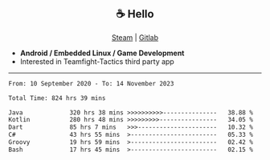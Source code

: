 <h2 align="center"> ☕ Hello </h2>

<p align="center">
  <a href="https://steamcommunity.com/id/Niforances/">Steam</a> |
  <a href="https://gitlab.com/niforances">Gitlab</a>
</p>

 - **Android / Embedded Linux / Game Development**
 - Interested in Teamfight-Tactics third party app

------

<!--START_SECTION:waka-->

```txt
From: 10 September 2020 - To: 14 November 2023

Total Time: 824 hrs 39 mins

Java             320 hrs 38 mins >>>>>>>>>>---------------   38.88 %
Kotlin           280 hrs 48 mins >>>>>>>>>----------------   34.05 %
Dart             85 hrs 7 mins   >>>----------------------   10.32 %
C#               43 hrs 55 mins  >------------------------   05.33 %
Groovy           19 hrs 59 mins  >------------------------   02.42 %
Bash             17 hrs 45 mins  >------------------------   02.15 %
```

<!--END_SECTION:waka-->
